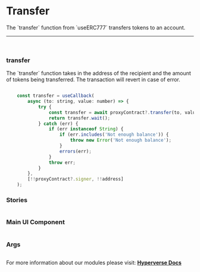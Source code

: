# Transfer

<p> The `transfer` function from `useERC777` transfers tokens to an account. </p>

---

<br>

### transfer

<p> The `transfer` function takes in the address of the recipient and the amount of tokens being transferred. The transaction will revert in case of error. </p>

```jsx

	const transfer = useCallback(
		async (to: string, value: number) => {
			try {
				const transfer = await proxyContract?.transfer(to, value, { gasLimit: 1000000 });
				return transfer.wait();
			} catch (err) {
				if (err instanceof String) {
					if (err.includes('Not enough balance')) {
						throw new Error('Not enough balance');
					}
					errors(err);
				}
				throw err;
			}
		},
		[!!proxyContract?.signer, !!address]
	);
```

### Stories

```jsx

```

### Main UI Component

```jsx

```

### Args

```jsx

```

For more information about our modules please visit: [**Hyperverse Docs**](docs.hyperverse.dev)

